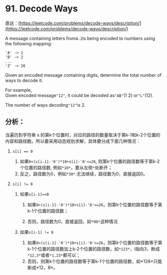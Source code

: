 # 91. Decode Ways

直达：[https://leetcode.com/problems/decode-ways/description/](https://leetcode.com/problems/decode-ways/description/)

A message containing letters from`A-Z`is being encoded to numbers using the following mapping:

```
'A' -> 1
'B' -> 2
...
'Z' -> 26
```

Given an encoded message containing digits, determine the total number of ways to decode it.

For example,  
Given encoded message`"12"`, it could be decoded as`"AB"`\(1 2\) or`"L"`\(12\).

The number of ways decoding`"12"`is 2.

## 分析：

当遍历到字符串 s 的第k个位置时，对应的路径的数量取决于第k-1和k-2个位置的内容和路径数。所以要采用动态规划求解，具体要分成下面几种情况：

1. `s[i] == 0`
   1. 如果`0<(s[i-1]-'0')*10+s[i]-'0'<=26`, 则第k个位置的路径数等于第k-2个位置的路径数, 例如`*10*`，要从左侧`*`处断开；
   2. 反之，路径数为0，例如`*30*`.无法继续，路径数为0，直接返回0。
2. `s[i] != 0`

   1. 如果`s[i-1]==0`

      1. 如果`0<(s[i-1]-'0')*10+s[i]-'0'<=26`，则第k个位置的路径数等于第k-1个位置的路径数；

      2. 否则，路径数为0，直接返回，如`*00*`这种情况

   2. 如果`s[i-1] != 0`

      1. 如果`0<(s[i-1]-'0')*10+s[i]-'0'<=26`，则第k个位置的路径数等于第k-1个位置的路径数加上k-2个位置的路径数，如`*123*`，i指向3，断成`*12,3*`或者`*1,23*`都可以；
      2. 否则，则第k个位置的路径数等于第k-1个位置的路径数，如\*128\*只能断成\*12，8\*。



